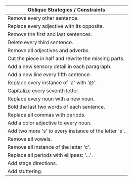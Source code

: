 | Oblique Strategies / Constraints |
|----------------------------------------|
| Remove every other sentence. |
| Replace every adjective with its opposite. |
| Remove the first and last sentences. |
| Delete every third sentence. |
| Remove all adjectives and adverbs. |
| Cut the piece in half and rewrite the missing parts. |
| Add a new sensory detail in each paragraph. |
| Add a new line every fifth sentence. |
| Replace every instance of 'a' with '@'. |
| Capitalize every seventh letter. |
| Replace every noun with a new noun. |
| Bold the last two words of each sentence. |
| Replace all commas with periods. |
| Add a color adjective to every noun. |
| Add two more 's' to every instance of the letter 's'. |
| Remove all vowels. |
| Remove all instance of the letter 'c'. |
| Replace all periods with ellipses: '...'. |
| Add stage directions. |
| Add stuttering. |
